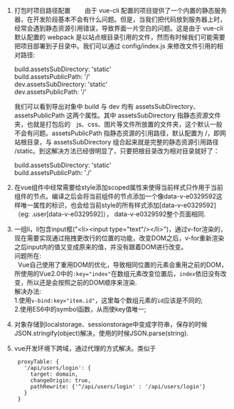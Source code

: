 1. 打包时项目路径配置
　　由于 vue-cli 配置的项目提供了一个内置的静态服务器，在开发阶段基本不会有什么问题。但是，当我们把代码放到服务器上时，经常会遇到静态资源引用错误，导致界面一片空白的问题。这是由于 vue-cli 默认配置的 webpack 是以站点根目录引用的文件，然而有时候我们可能需要把项目部署到子目录中。我们可以通过 config/index.js 来修改文件引用的相对路径:    
                
    build.assetsSubDirectory: 'static'    
    build.assetsPublicPath: '/'    
    dev.assetsSubDirectory: 'static'    
    dev.assetsPublicPath: '/'    
    
    我们可以看到导出对象中 build 与 dev 均有 assetsSubDirectory、assetsPublicPath 这两个属性。其中 assetsSubDirectory 指静态资源文件夹，也就是打包后的　js、css、图片等文件所放置的文件夹，这个默认一般不会有问题。assetsPublicPath 指静态资源的引用路径，默认配置为 /，即网站根目录，与 assetsSubDirectory 组合起来就是完整的静态资源引用路径 /static。到这解决方法已经很明显了，只要把根目录改为相对目录就好了：

    build.assetsSubDirectory: 'static'    
    build.assetsPublicPath: './'    
      
2. 在vue组件中经常需要给style添加scoped属性来使得当前样式只作用于当前组件的节点。编译之后会将当前组件的节点添加一个像data-v-e0329592这样唯一属性的标识，也会给当前style的所有样式添加[data-v-e0329592]（eg: .user[data-v-e0329592]）， data-v-e0329592整个页面相同.    

3. 一组li，li包含input框("\<li>\<input type="text"/>\</li>")，通过v-for渲染的，现在需要实现通过拖拽更改行的位置的功能，改变DOM之后，v-for重新渲染之后input内的值又变成原来的值，并没有跟着DOM进行改变。    
问题所在:    
    Vue自己使用了重用DOM的优化，导致相同位置的元素会重用之前的DOM，所使用的Vue2.0中的`:key="index"`在数组元素改变位置后，``index``依旧没有改变，所以还是会按照之前的DOM顺序来渲染.    
解决办法:    
    1.使用``v-bind:key="item.id"``，这里每个数组元素的``id``应该是不同的;    
    2.使用ES6中的symbol函数，从而使key值唯一;    
    
4. 对象存储到localstorage、sessionstorage中变成字符串，保存的时候JSON.stringify(object)解决，使用的时候JSON.parse(string).    

5. vue开发环境下跨域，通过代理的方式解决。类似于    

        proxyTable: {          
          '/api/users/login': {
            target: domain,
            changeOrigin: true,
            pathRewrite: {'^/api/users/login' : '/api/users/login'}
          }
        }
